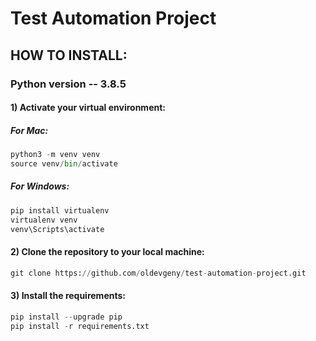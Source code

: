 # Test Automation Project

## HOW TO INSTALL:

### Python version -- 3.8.5


#### 1) Activate your virtual environment:

##### For Mac:
```python
python3 -m venv venv
source venv/bin/activate
```

##### For Windows:
```python
pip install virtualenv
virtualenv venv
venv\Scripts\activate
```


#### 2) Clone the repository to your local machine:

```python
git clone https://github.com/oldevgeny/test-automation-project.git
```


#### 3) Install the requirements:

```python
pip install --upgrade pip
pip install -r requirements.txt
```
